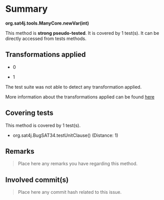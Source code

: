 # Summary
**org.sat4j.tools.ManyCore.newVar(int)**

This method is **strong pseudo-tested**.
It is covered by 1 test(s). It can be directly accessed from tests methods.


## Transformations applied

- 0

- 1


The test suite was not able to detect any transformation applied.

More information about the transformations applied can be found [here](https://github.com/STAMP-project/pitest-descartes)

## Covering tests
This method is covered by 1 test(s).
* org.sat4j.BugSAT34.testUnitClause() (Distance: 1)


## Remarks
> Place here any remarks you have regarding this method.

## Involved commit(s)

> Place here any commit hash related to this issue.
